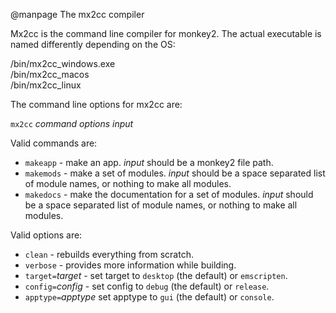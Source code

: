 
@manpage The mx2cc compiler

Mx2cc is the command line compiler for monkey2. The actual executable is named differently depending on the OS:

/bin/mx2cc_windows.exe  
/bin/mx2cc_macos  
/bin/mx2cc_linux  

The command line options for mx2cc are:

`mx2cc` _command_ _options_ _input_

Valid commands are:

* `makeapp` - make an app. _input_ should be a monkey2 file path.
* `makemods` - make a set of modules. _input_ should be a space separated list of module names, or nothing to make all modules.
* `makedocs` - make the documentation for a set of modules. _input_ should be a space separated list of module names, or nothing to make all modules.

Valid options are:

* `clean` - rebuilds everything from scratch.
* `verbose` - provides more information while building.
* `target=`_target_ - set target to `desktop` (the default) or `emscripten`.
* `config=`_config_ - set config to `debug` (the default) or `release`.
* `apptype=`_apptype_ set apptype to `gui` (the default) or `console`.
